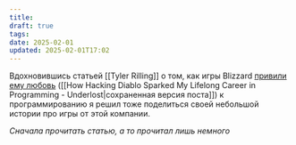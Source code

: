 ```yaml
---
title: 
draft: true
tags: 
date: 2025-02-01
updated: 2025-02-01T17:02
---
```

Вдохновившись статьей [[Tyler Rilling]] о том, как игры Blizzard [привили ему любовь](https://underlost.net/writing/how-hacking-diablo-sparked-my-lifelong-career) ([[How Hacking Diablo Sparked My Lifelong Career in Programming - Underlost|сохраненная версия поста]]) к программированию я решил тоже поделиться своей небольшой истории про игры от этой компании.

*Сначала прочитать статью, а то прочитал лишь немного*